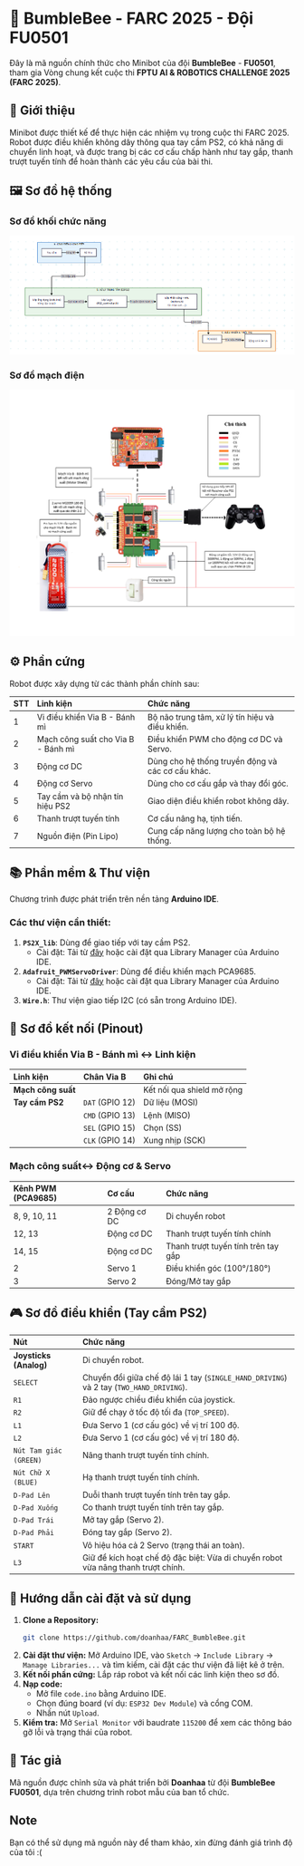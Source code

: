 # 🐝 BumbleBee - FARC 2025 - Đội FU0501

Đây là mã nguồn chính thức cho Minibot của đội **BumbleBee** - **FU0501**, tham gia Vòng chung kết cuộc thi **FPTU AI & ROBOTICS CHALLENGE 2025 (FARC 2025)**.

## 📝 Giới thiệu

Minibot được thiết kế để thực hiện các nhiệm vụ trong cuộc thi FARC 2025. Robot được điều khiển không dây thông qua tay cầm PS2, có khả năng di chuyển linh hoạt, và được trang bị các cơ cấu chấp hành như tay gắp, thanh trượt tuyến tính để hoàn thành các yêu cầu của bài thi.

## 🖼️ Sơ đồ hệ thống

### Sơ đồ khối chức năng

![Sơ đồ hệ thống](sodohethong.png)

### Sơ đồ mạch điện

![Sơ đồ mạch điện](sodomachdien.png)

## ⚙️ Phần cứng

Robot được xây dựng từ các thành phần chính sau:

| STT | Linh kiện | Chức năng |
| :-- | :--- | :--- |
| 1 | Vi điều khiển Via B - Bánh mì | Bộ não trung tâm, xử lý tín hiệu và điều khiển. |
| 2 | Mạch công suất cho Via B - Bánh mì | Điều khiển PWM cho động cơ DC và Servo. |
| 3 | Động cơ DC | Dùng cho hệ thống truyền động và các cơ cấu khác. |
| 4 | Động cơ Servo | Dùng cho cơ cấu gắp và thay đổi góc. |
| 5 | Tay cầm và bộ nhận tín hiệu PS2 | Giao diện điều khiển robot không dây. |
| 6 | Thanh trượt tuyến tính | Cơ cấu nâng hạ, tịnh tiến. |
| 7 | Nguồn điện (Pin Lipo) | Cung cấp năng lượng cho toàn bộ hệ thống. |

## 📚 Phần mềm & Thư viện

Chương trình được phát triển trên nền tảng **Arduino IDE**.

### Các thư viện cần thiết:

1.  **`PS2X_lib`**: Dùng để giao tiếp với tay cầm PS2. 
    *   Cài đặt: Tải từ [đây](https://github.com/makerviet/Arduino-PS2X-ESP32-Makerbot) hoặc cài đặt qua Library Manager của Arduino IDE.
2.  **`Adafruit_PWMServoDriver`**: Dùng để điều khiển mạch PCA9685.
    *   Cài đặt: Tải từ [đây](https://github.com/adafruit/Adafruit-PWM-Servo-Driver-Library) hoặc cài đặt qua Library Manager của Arduino IDE.
3.  **`Wire.h`**: Thư viện giao tiếp I2C (có sẵn trong Arduino IDE).

## 🔌 Sơ đồ kết nối (Pinout)

### Vi điều khiển Via B - Bánh mì ↔️ Linh kiện

| Linh kiện | Chân Via B | Ghi chú |
| :--- | :--- | :--- |
| **Mạch công suất** | | Kết nối qua shield mở rộng |
| **Tay cầm PS2** | `DAT` (GPIO 12) | Dữ liệu (MOSI) |
| | `CMD` (GPIO 13) | Lệnh (MISO) |
| | `SEL` (GPIO 15) | Chọn (SS) |
| | `CLK` (GPIO 14) | Xung nhịp (SCK) |

### Mạch công suất↔️ Động cơ & Servo

| Kênh PWM (PCA9685) | Cơ cấu | Chức năng |
| :--- | :--- | :--- |
| 8, 9, 10, 11 | 2 Động cơ DC | Di chuyển robot |
| 12, 13 | Động cơ DC | Thanh trượt tuyến tính chính |
| 14, 15 | Động cơ DC | Thanh trượt tuyến tính trên tay gắp |
| 2 | Servo 1 | Điều khiển góc (100°/180°) |
| 3 | Servo 2 | Đóng/Mở tay gắp |

## 🎮 Sơ đồ điều khiển (Tay cầm PS2)

| Nút | Chức năng |
| :--- | :--- |
| **Joysticks (Analog)** | Di chuyển robot. | 
| `SELECT` | Chuyển đổi giữa chế độ lái 1 tay (`SINGLE_HAND_DRIVING`) và 2 tay (`TWO_HAND_DRIVING`). | 
| `R1` | Đảo ngược chiều điều khiển của joystick. | 
| `R2` | Giữ để chạy ở tốc độ tối đa (`TOP_SPEED`). | 
| `L1` | Đưa Servo 1 (cơ cấu góc) về vị trí 100 độ. | 
| `L2` | Đưa Servo 1 (cơ cấu góc) về vị trí 180 độ. | 
| `Nút Tam giác (GREEN)` | Nâng thanh trượt tuyến tính chính. | 
| `Nút Chữ X (BLUE)` | Hạ thanh trượt tuyến tính chính. | 
| `D-Pad Lên` | Duỗi thanh trượt tuyến tính trên tay gắp. | 
| `D-Pad Xuống` | Co thanh trượt tuyến tính trên tay gắp. | 
| `D-Pad Trái` | Mở tay gắp (Servo 2). | 
| `D-Pad Phải` | Đóng tay gắp (Servo 2). | 
| `START` | Vô hiệu hóa cả 2 Servo (trạng thái an toàn). | 
| `L3` | Giữ để kích hoạt chế độ đặc biệt: Vừa di chuyển robot vừa nâng thanh trượt chính. |

## 🚀 Hướng dẫn cài đặt và sử dụng

1.  **Clone a Repository:**
    ```bash
    git clone https://github.com/doanhaa/FARC_BumbleBee.git
    ```
2.  **Cài đặt thư viện:** Mở Arduino IDE, vào `Sketch` -> `Include Library` -> `Manage Libraries...` và tìm kiếm, cài đặt các thư viện đã liệt kê ở trên.
3.  **Kết nối phần cứng:** Lắp ráp robot và kết nối các linh kiện theo sơ đồ.
4.  **Nạp code:**
    *   Mở file `code.ino` bằng Arduino IDE.
    *   Chọn đúng board (ví dụ: `ESP32 Dev Module`) và cổng COM.
    *   Nhấn nút `Upload`.
5.  **Kiểm tra:** Mở `Serial Monitor` với baudrate `115200` để xem các thông báo gỡ lỗi và trạng thái của robot.

## 👥 Tác giả

Mã nguồn được chỉnh sửa và phát triển bởi **Doanhaa** từ đội **BumbleBee FU0501**, dựa trên chương trình robot mẫu của ban tổ chức.

## Note
Bạn có thể sử dụng mã nguồn này để tham khảo, xin đừng đánh giá trình độ của tôi :(
